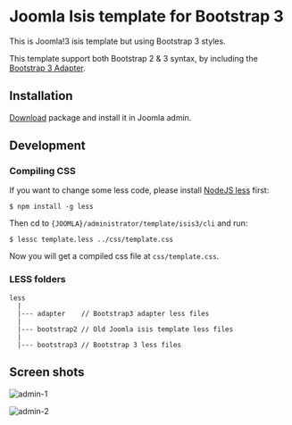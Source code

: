 # Joomla Isis template for Bootstrap 3

This is Joomla!3 isis template but using Bootstrap 3 styles.

This template support both Bootstrap 2 & 3 syntax, by including the [Bootstrap 3 Adapter](https://github.com/asika32764/bootstrap3-adapter).

## Installation

[Download](https://github.com/asika32764/joomla-bootstrap3-isis-template/releases) package and install it in Joomla admin.

## Development

### Compiling CSS

If you want to change some less code, please install [NodeJS less](https://www.npmjs.org/package/less) first:

```
$ npm install -g less
```

Then cd to `{JOOMLA}/administrator/template/isis3/cli` and run:

```
$ lessc template.less ../css/template.css
```

Now you will get a compiled css file at `css/template.css`.

### LESS folders

```
less
  |
  |--- adapter    // Bootstrap3 adapter less files
  |
  |--- bootstrap2 // Old Joomla isis template less files
  |
  |--- bootstrap3 // Bootstrap 3 less files
```

## Screen shots

![admin-1](http://cl.ly/Ugpu/140328-0006.jpg)

![admin-2](http://cl.ly/UhDn/140328-0005.jpg)

